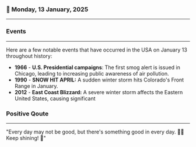 ### 📅 Monday, 13 January, 2025
------
### Events
------
Here are a few notable events that have occurred in the USA on January 13 throughout history:

- **1966** - **U.S. Presidential campaigns**: The first smog alert is issued in Chicago, leading to increasing public awareness of air pollution.
- **1990** - **SNOW HIT APRIL:** A sudden winter storm hits Colorado's Front Range in January.
- **2012** - **East Coast Blizzard:** A severe winter storm affects the Eastern United States, causing significant
### Positive Qoute
------
"Every day may not be good, but there's something good in every day. 🌟✨ Keep shining! 💖"
